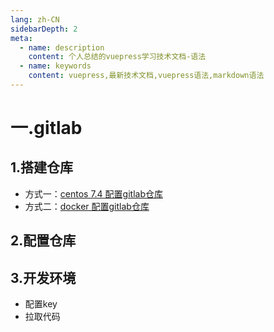 ```yaml
---
lang: zh-CN
sidebarDepth: 2
meta:
  - name: description
    content: 个人总结的vuepress学习技术文档-语法
  - name: keywords
    content: vuepress,最新技术文档,vuepress语法,markdown语法
---
```


# 一.gitlab

## 1.搭建仓库

- 方式一：[centos 7.4 配置gitlab仓库]()
- 方式二：[docker 配置gitlab仓库]()

## 2.配置仓库

## 3.开发环境

- 配置key
- 拉取代码
